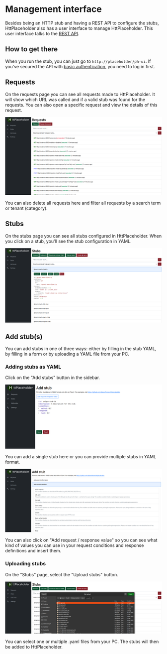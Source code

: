 # Management interface

Besides being an HTTP stub and having a REST API to configure the stubs, HttPlaceholder also has a user interface to manage HttPlaceholder. This user interface talks to the [REST API](API.md).

## How to get there

When you run the stub, you can just go to `http://placeholder/ph-ui`. If you've secured the API with [basic authentication](CONFIG.md), you need to log in first.

## Requests

On the requests page you can see all requests made to HttPlaceholder. It will show which URL was called and if a valid stub was found for the requests. You can also open a specific request and view the details of this request.

![](img/requests_details_new.png)

You can also delete all requests here and filter all requests by a search term or tenant (category).

## Stubs

On the stubs page you can see all stubs configured in HttPlaceholder. When you click on a stub, you'll see the stub configuration in YAML.

![](img/stubs_details_new.png)

## Add stub(s)

You can add stubs in one of three ways: either by filling in the stub YAML, by filling in a form or by uploading a YAML file from your PC.

### Adding stubs as YAML

Click on the "Add stubs" button in the sidebar.

![](img/stub_add_yaml_new.png)

You can add a single stub here or you can provide multiple stubs in YAML format.

![](img/stub_add_yaml_helpers_new.png)

You can also click on "Add request / response value" so you can see what kind of values you can use in your request conditions and response definitions and insert them.

### Uploading stubs

On the "Stubs" page, select the "Upload stubs" button.

![](img/stub_upload_new.png)

You can select one or multiple .yaml files from your PC. The stubs will then be added to HttPlaceholder.